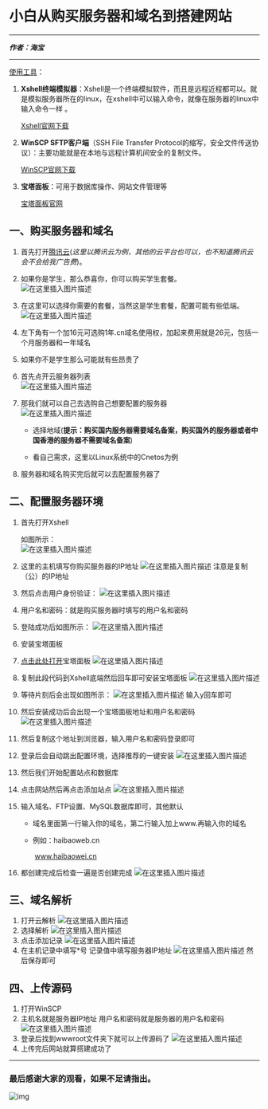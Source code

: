 ﻿# 小白从购买服务器和域名到搭建网站

----

***作者：海宝***

----

<u>使用工具</u>：  

1. **Xshell终端模拟器**：Xshell是一个终端模拟软件，而且是远程近程都可以。就是模拟服务器所在的linux，在xshell中可以输入命令，就像在服务器的linux中输入命令一样  。

   [Xshell官网下载](https://xshell.en.softonic.com/)

2. **WinSCP SFTP客户端**（SSH File Transfer Protocol的缩写，安全文件传送协议）：主要功能就是在本地与远程计算机间安全的复制文件。

   [WinSCP官网下载](https://winscp.net/eng/docs/lang:chs)

3. **宝塔面板**：可用于数据库操作、网站文件管理等

   [宝塔面板官网](https://www.bt.cn/?invite_code=MV9tenFkcng=)

## 一、购买服务器和域名

1. 首先打开[腾讯云](https://cloud.tencent.com/)(*这里以腾讯云为例，其他的云平台也可以，也不知道腾讯云会不会给我广告费*)。

2. 如果你是学生，那么恭喜你，你可以购买学生套餐。  
![在这里插入图片描述](https://img-blog.csdnimg.cn/20191031143326294.png?x-oss-process=image/watermark,type_ZmFuZ3poZW5naGVpdGk,shadow_10,text_aHR0cHM6Ly9ibG9nLmNzZG4ubmV0L3UwMTIwMTE5MTI=,size_16,color_FFFFFF,t_70)
3. 在这里可以选择你需要的套餐，当然这是学生套餐，配置可能有些低端。  
![在这里插入图片描述](https://img-blog.csdnimg.cn/20191031143400195.png?x-oss-process=image/watermark,type_ZmFuZ3poZW5naGVpdGk,shadow_10,text_aHR0cHM6Ly9ibG9nLmNzZG4ubmV0L3UwMTIwMTE5MTI=,size_16,color_FFFFFF,t_70)
4. 左下角有一个加16元可选购1年.cn域名使用权，加起来费用就是26元，包括一个月服务器和一年域名

5. 如果你不是学生那么可能就有些昂贵了  

6. 首先点开云服务器列表  
![在这里插入图片描述](https://img-blog.csdnimg.cn/2019103114343064.png?x-oss-process=image/watermark,type_ZmFuZ3poZW5naGVpdGk,shadow_10,text_aHR0cHM6Ly9ibG9nLmNzZG4ubmV0L3UwMTIwMTE5MTI=,size_16,color_FFFFFF,t_70)
8. 那我们就可以自己去选购自己想要配置的服务器  
![在这里插入图片描述](https://img-blog.csdnimg.cn/20191031143502507.png?x-oss-process=image/watermark,type_ZmFuZ3poZW5naGVpdGk,shadow_10,text_aHR0cHM6Ly9ibG9nLmNzZG4ubmV0L3UwMTIwMTE5MTI=,size_16,color_FFFFFF,t_70)
   * 选择地域(**提示：购买国内服务器需要域名备案，购买国外的服务器或者中国香港的服务器不需要域名备案**)  

   * 看自己需求，这里以Linux系统中的Cnetos为例 

9. 服务器和域名购买完后就可以去配置服务器了

## 二、配置服务器环境

1. 首先打开Xshell  

   如图所示：  
![在这里插入图片描述](https://img-blog.csdnimg.cn/2019103114363482.png?x-oss-process=image/watermark,type_ZmFuZ3poZW5naGVpdGk,shadow_10,text_aHR0cHM6Ly9ibG9nLmNzZG4ubmV0L3UwMTIwMTE5MTI=,size_16,color_FFFFFF,t_70)

2. 这里的主机填写你购买服务器的IP地址 
![在这里插入图片描述](https://img-blog.csdnimg.cn/20191031143706292.png?x-oss-process=image/watermark,type_ZmFuZ3poZW5naGVpdGk,shadow_10,text_aHR0cHM6Ly9ibG9nLmNzZG4ubmV0L3UwMTIwMTE5MTI=,size_16,color_FFFFFF,t_70)
   注意是复制（公）的IP地址

3. 然后点击用户身份验证：
![在这里插入图片描述](https://img-blog.csdnimg.cn/20191031143742931.png?x-oss-process=image/watermark,type_ZmFuZ3poZW5naGVpdGk,shadow_10,text_aHR0cHM6Ly9ibG9nLmNzZG4ubmV0L3UwMTIwMTE5MTI=,size_16,color_FFFFFF,t_70)
4. 用户名和密码：就是购买服务器时填写的用户名和密码  

5. 登陆成功后如图所示：
![在这里插入图片描述](https://img-blog.csdnimg.cn/20191031143835642.png?x-oss-process=image/watermark,type_ZmFuZ3poZW5naGVpdGk,shadow_10,text_aHR0cHM6Ly9ibG9nLmNzZG4ubmV0L3UwMTIwMTE5MTI=,size_16,color_FFFFFF,t_70)

6. 安装宝塔面板  

7. [点击此处打开](https://www.bt.cn/bbs/thread-19376-1-1.html)宝塔面板
![在这里插入图片描述](https://img-blog.csdnimg.cn/20191031143904717.png)

8. 复制此段代码到Xshell底端然后回车即可安装宝塔面板
![在这里插入图片描述](https://img-blog.csdnimg.cn/20191031143946301.png?x-oss-process=image/watermark,type_ZmFuZ3poZW5naGVpdGk,shadow_10,text_aHR0cHM6Ly9ibG9nLmNzZG4ubmV0L3UwMTIwMTE5MTI=,size_16,color_FFFFFF,t_70)
9. 等待片刻后会出现如图所示： 
![在这里插入图片描述](https://img-blog.csdnimg.cn/20191031144015620.png)
  输入y回车即可

10. 然后安装成功后会出现一个宝塔面板地址和用户名和密码
![在这里插入图片描述](https://img-blog.csdnimg.cn/20191031144110987.png?x-oss-process=image/watermark,type_ZmFuZ3poZW5naGVpdGk,shadow_10,text_aHR0cHM6Ly9ibG9nLmNzZG4ubmV0L3UwMTIwMTE5MTI=,size_16,color_FFFFFF,t_70)
12. 然后复制这个地址到浏览器，输入用户名和密码登录即可

13. 登录后会自动跳出配置环境，选择推荐的一键安装
![在这里插入图片描述](https://img-blog.csdnimg.cn/20191031144136723.png?x-oss-process=image/watermark,type_ZmFuZ3poZW5naGVpdGk,shadow_10,text_aHR0cHM6Ly9ibG9nLmNzZG4ubmV0L3UwMTIwMTE5MTI=,size_16,color_FFFFFF,t_70)
14. 然后我们开始配置站点和数据库

15. 点击网站然后再点击添加站点
![在这里插入图片描述](https://img-blog.csdnimg.cn/2019103114415540.png)
16. 输入域名、FTP设置、MySQL数据库即可，其他默认

    * 域名里面第一行输入你的域名，第二行输入加上www.再输入你的域名  

    * 例如：haibaoweb.cn  

      ​           www.haibaowei.cn

17. 都创建完成后检查一遍是否创建完成
![在这里插入图片描述](https://img-blog.csdnimg.cn/20191031144222240.png?x-oss-process=image/watermark,type_ZmFuZ3poZW5naGVpdGk,shadow_10,text_aHR0cHM6Ly9ibG9nLmNzZG4ubmV0L3UwMTIwMTE5MTI=,size_16,color_FFFFFF,t_70)
## 三、域名解析

1. 打开云解析 
![在这里插入图片描述](https://img-blog.csdnimg.cn/20191031144302767.png?x-oss-process=image/watermark,type_ZmFuZ3poZW5naGVpdGk,shadow_10,text_aHR0cHM6Ly9ibG9nLmNzZG4ubmV0L3UwMTIwMTE5MTI=,size_16,color_FFFFFF,t_70)
2. 选择解析 
![在这里插入图片描述](https://img-blog.csdnimg.cn/2019103114431369.png)
3. 点击添加记录 
![在这里插入图片描述](https://img-blog.csdnimg.cn/20191031144327630.png)
4. 在主机记录中填写*号
   记录值中填写服务器IP地址
![在这里插入图片描述](https://img-blog.csdnimg.cn/2019103114435047.png?x-oss-process=image/watermark,type_ZmFuZ3poZW5naGVpdGk,shadow_10,text_aHR0cHM6Ly9ibG9nLmNzZG4ubmV0L3UwMTIwMTE5MTI=,size_16,color_FFFFFF,t_70)
   然后保存即可

## 四、上传源码

1. 打开WinSCP
2. 主机名就是服务器IP地址
   用户名和密码就是服务器的用户名和密码
![在这里插入图片描述](https://img-blog.csdnimg.cn/20191031144506768.png?x-oss-process=image/watermark,type_ZmFuZ3poZW5naGVpdGk,shadow_10,text_aHR0cHM6Ly9ibG9nLmNzZG4ubmV0L3UwMTIwMTE5MTI=,size_16,color_FFFFFF,t_70)
3. 登录后找到wwwroot文件夹下就可以上传源码了
![在这里插入图片描述](https://img-blog.csdnimg.cn/20191031144533446.png?x-oss-process=image/watermark,type_ZmFuZ3poZW5naGVpdGk,shadow_10,text_aHR0cHM6Ly9ibG9nLmNzZG4ubmV0L3UwMTIwMTE5MTI=,size_16,color_FFFFFF,t_70)
5. 上传完后网站就算搭建成功了

----

### 最后感谢大家的观看，如果不足请指出。

 ![img](https://imgconvert.csdnimg.cn/aHR0cDovL3AxLndvd29keC5jb20vd293X2FydGljbGVfaW1nL25hbmppbmdqaWFveXVhbnhpYW96aHVzaG91L2pwZWcvZTgwMzRmMWQtY2Q1Mi00ZTc3LTkyZGMtODM2YzBjZmFlMDc2LmpwZWc?x-oss-process=image/format,png) 

